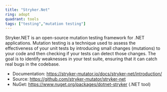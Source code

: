 ```yaml
---
title: "Stryker.Net"
ring: adopt
quadrant: tools
tags: ["testing","mutation testing"]
--- 
```

Stryker.NET is an open-source mutation testing framework for .NET applications. Mutation testing is a technique used to assess the effectiveness of your unit tests by introducing small changes (mutations) to your code and then checking if your tests can detect those changes. The goal is to identify weaknesses in your test suite, ensuring that it can catch real bugs in the codebase.

- Documentation: https://stryker-mutator.io/docs/stryker-net/introduction/
- Source: https://github.com/stryker-mutator/stryker-net
- NuGet: https://www.nuget.org/packages/dotnet-stryker (.NET tool)
